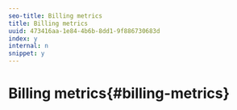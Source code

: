 ```yaml
---
seo-title: Billing metrics
title: Billing metrics
uuid: 473416aa-1e84-4b6b-8dd1-9f886730683d
index: y
internal: n
snippet: y
---
```


# Billing metrics{#billing-metrics}

